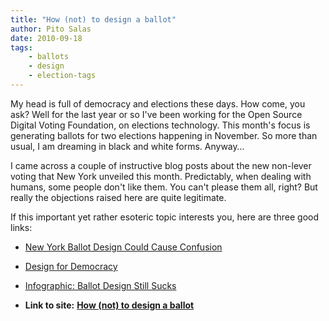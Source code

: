 ```yaml
---
title: "How (not) to design a ballot"
author: Pito Salas
date: 2010-09-18
tags:
    - ballots
    - design
    - election-tags
---
```


My head is full of democracy and elections these days. How come, you ask? Well
for the last year or so I've been working for the Open Source Digital Voting
Foundation, on elections technology. This month's focus is generating ballots
for two elections happening in November. So more than usual, I am dreaming in
black and white forms. Anyway…

I came across a couple of instructive blog posts about the new non-lever
voting that New York unveiled this month. Predictably, when dealing with
humans, some people don't like them. You can't please them all, right? But
really the objections raised here are quite legitimate.

If this important yet rather esoteric topic interests you, here are three good
links:

  * [New York Ballot Design Could Cause Confusion](<http://beta.wnyc.org/articles/its-free-country/2010/sep/07/new-nyc-ballot-could-cause-confusion/#document/p1/a12>)

  * [Design for Democracy](<http://www.aiga.org/content.cfm/design-for-democracy>)

  * [Infographic: Ballot Design Still Sucks](<http://www.fastcodesign.com/1662299/infographic-ballot-design-still-sucks-lets-count-the-ways>)


* **Link to site:** **[How (not) to design a ballot](None)**
